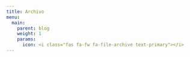 ```yaml
---
title: Archivo
menu:
  main:
    parent: blog
    weight: 1
    params:
      icon: <i class="fas fa-fw fa-file-archive text-primary"></i>
---
```

